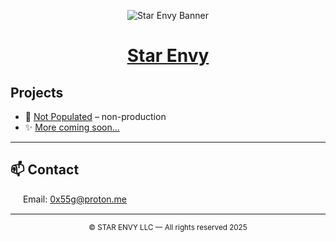 <p align="center">
  <img src="../images/starenvybanner.png" alt="Star Envy Banner" style="max-width: 100%; height: auto;" />
</p>

<h1 align="center"><strong><u>Star Envy</u></strong></h1>

## Projects

- 🔧 [Not Populated](https://github.com/btvert/) – non-production
- ✨ [More coming soon...](#)

---

## 📫 Contact

<p>
  <img src="../images/staricon.svg" width="16" style="vertical-align: middle;" />
  Email: <a href="mailto:0x55g@proton.me">0x55g@proton.me</a>
</p>

---

<p align="center"><sub>© STAR ENVY LLC — All rights reserved 2025</sub></p>
